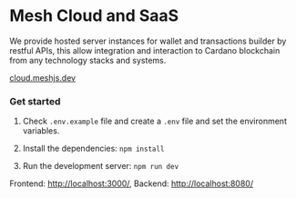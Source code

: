 # Mesh Cloud and SaaS

We provide hosted server instances for wallet and transactions builder by restful APIs, this allow integration and interaction to Cardano blockchain from any technology stacks and systems.

[cloud.meshjs.dev](https://cloud.meshjs.dev/)

### Get started

1. Check `.env.example` file and create a `.env` file and set the environment variables.

2. Install the dependencies: `npm install`

3. Run the development server: `npm run dev`

Frontend: [http://localhost:3000/](http://localhost:3000/), Backend: [http://localhost:8080/](http://localhost:8080/)
